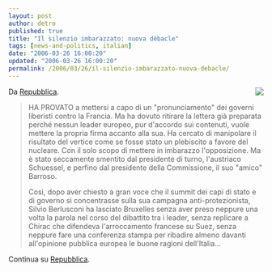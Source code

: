 ```yaml
---
layout: post
author: detro
published: true
title: "Il silenzio imbarazzato: nuova dèbacle"
tags: [news-and-politics, italian]
date: "2006-03-26 16:00:20"
updated: "2006-03-26 16:00:20"
permalink: /2006/03/26/il-silenzio-imbarazzato-nuova-debacle/
---
```


<img src="http://www.repubblica.it/2006/c/sezioni/economia/uemarzo/berbrux/foto_7838703_13470.jpg" align="right" />
Da <a href="http://www.repubblica.it/2006/c/sezioni/economia/uemarzo/berbrux/berbrux.html">Repubblica</a>.
<blockquote>HA PROVATO a mettersi a capo di un "pronunciamento" dei governi liberisti contro la Francia. Ma ha dovuto ritirare la lettera già preparata perché nessun leader europeo, pur d'accordo sui contenuti, vuole mettere la propria firma accanto alla sua. Ha cercato di manipolare il risultato del vertice come se fosse stato un plebiscito a favore del nucleare. Con il solo scopo di mettere in imbarazzo l'opposizione. Ma è stato seccamente smentito dal presidente di turno, l'austriaco Schuessel, e perfino dal presidente della Commissione, il suo "amico" Barroso.

Così, dopo aver chiesto a gran voce che il summit dei capi di stato e di governo si concentrasse sulla sua campagna anti-protezionista, Silvio Berlusconi ha lasciato Bruxelles senza aver preso neppure una volta la parola nel corso del dibattito tra i leader, senza replicare a Chirac che difendeva l'arroccamento francese su Suez, senza neppure fare una conferenza stampa per ribadire almeno davanti all'opinione pubblica europea le buone ragioni dell'Italia... </blockquote>

Continua su <a href="http://www.repubblica.it/2006/c/sezioni/economia/uemarzo/berbrux/berbrux.html">Repubblica</a>.


